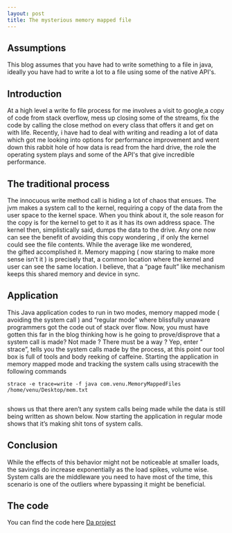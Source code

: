 ```yaml
---
layout: post
title: The mysterious memory mapped file
---
```



## Assumptions

This blog assumes that you have had to write something to a file in java, ideally you have had to write a lot to 
a file using some of the native API's.


## Introduction

At a high level a write fo file process for me involves a visit to google,a copy of 
code from stack overflow, mess up closing some of the streams, fix the code by calling the close
method on every class that offers it and get on with life. Recently, i have had to deal with writing and 
reading a lot of data which got me looking into options for performance improvement and went down this
rabbit hole of how data is read from the hard drive, the role the operating system plays and some of the
API's that give incredible performance. 


## The traditional process

The innocuous write method call is hiding a lot of chaos that ensues. The jvm makes a system call to the kernel,
 requiring a copy of the data from the user space to the kernel space. When you think about it, 
 the sole reason for the copy is for the kernel to get to it as it has its own address space. 
 The kernel then, simplistically said, dumps the data to the drive. Any one now can see the benefit of avoiding
 this copy wondering , if only the kernel could see the file contents. While the average like me wondered,   
 the gifted accomplished it. Memory mapping ( now staring to make more sense isn’t it ) is precisely that, 
 a common location where the kernel and user can see the same location. I believe, that a “page fault” like 
 mechanism keeps this shared memory and device in sync.


## Application

This Java application codes to run in two modes, memory mapped mode ( avoiding the system call ) and “regular mode” 
where blissfully unaware programmers got the code out of stack over flow. Now, you must have gotten this far in 
the blog thinking how is he going to prove/disprove that a system call is made? Not made ? 
There must be a way ? Yep, enter “ strace”, tells you the system calls made by the process, 
at this point our tool box is full of tools and body reeking of caffeine.
Starting the application in memory mapped mode and tracking the system calls using stracewith the following 
commands 
```
strace -e trace=write -f java com.venu.MemoryMappedFiles /home/venu/Desktop/mem.txt 
 
```
shows us that there aren’t any system calls being made while the data is still being written as 
shown below. Now starting the application in regular mode shows that it’s making shit tons of system calls.

## Conclusion

While the effects of this behavior might not be noticeable at smaller loads, the savings do increase exponentially 
as the load spikes, volume wise. System calls are the middleware you need to have most of the time, 
this scenario is one of the outliers where bypassing it might be beneficial.

## The code

You can find the code here [Da project](https://github.com/svsvenu/poc/tree/master/memory-mapped-files)



